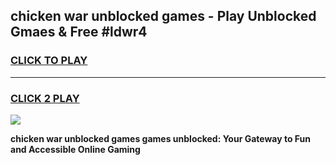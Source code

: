 
## chicken war unblocked games - Play Unblocked Gmaes & Free #ldwr4
<h3>
<a href="https://premium.freeplayer.one?title=chicken_war_unblocked_games&ref=03M">CLICK TO PLAY</a></h3>
<hr>

<h3>
<a href="https://premium.freeplayer.one?title=chicken_war_unblocked_games&ref=03M">CLICK 2 PLAY</a>
  
</h3>

<a href="https://premium.freeplayer.one?title=chicken_war_unblocked_games&ref=03M"><img src="https://clearcache.store/games.png"></a>


**chicken war unblocked games games unblocked: Your Gateway to Fun and Accessible Online Gaming**
